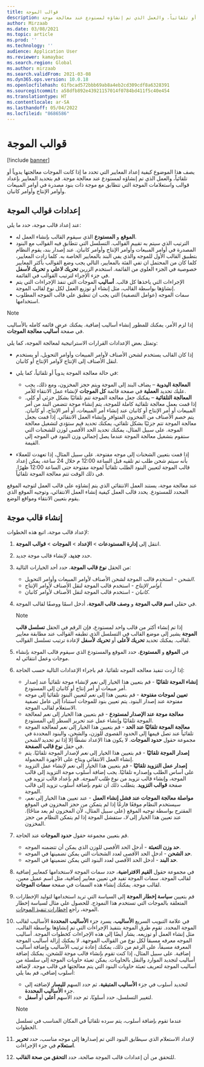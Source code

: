 ```yaml
---
title: قوالب الموجة
description: يصف هذا الموضوع كيفية إعداد المعايير التي تحدد ما إذا كانت الموجات معالجتها يدوياً أو تلقائياً، والعمل الذي تم إنشاؤه لمستودع عند معالجة موجة.
author: Mirzaab
ms.date: 03/08/2021
ms.topic: article
ms.prod: ''
ms.technology: ''
audience: Application User
ms.reviewer: kamaybac
ms.search.region: Global
ms.author: mirzaab
ms.search.validFrom: 2021-03-08
ms.dyn365.ops.version: 10.0.18
ms.openlocfilehash: 61fbcad572bbb69ab8a4eb2cd309cdf8a6328391
ms.sourcegitcommit: a58dfb892e43921157014f0784bd411f5c40e454
ms.translationtype: HT
ms.contentlocale: ar-SA
ms.lasthandoff: 05/04/2022
ms.locfileid: "8686586"
---
```

# <a name="wave-templates"></a>قوالب الموجة

[!include [banner](../includes/banner.md)]

يصف هذا الموضوع كيفية إعداد المعايير التي تحدد ما إذا كانت الموجات معالجتها يدوياً أو تلقائياً، والعمل الذي تم إنشاؤه لمستودع عند معالجة موجة. قم بتحديد المعايير بإعداد قوالب واستعلامات الموجة التي تتطابق مع موجة ذات بنود مصدرة في أوامر المبيعات وأوامر الإنتاج وأوامر كانبان.

## <a name="settings-for-wave-templates"></a>إعدادات قوالب الموجة

عند إعداد قالب موجة، حدد ما يلي:

- **الموقع** و **المستودع** الذي سيقوم القالب بإنشاء العمل له.
- الترتيب الذي سيتم به تقييم القوالب. التسلسل التي تتطابق فيه القوالب مع البنود المصدرة في أوامر المبيعات وأوامر الإنتاج وأوامر كانبان. عند إصدار بند، يقوم النظام بتطبيق القالب الأول للموجه والذي يفي البند بالمعايير الخاصة به. كلما زادت المعايير، كلما كان من المحتمل ان تفي الفئة بالمعايير، التالي يجب وضع القوالب بأكثر المعايير خصوصية في الجزء العلوي من القائمة. استخدم الزرين **تحريك لاعلي** و **تحريك لأسفل** في جزء الإجراء لترتيب القوالب في القائمة.
- الإجراءات التي ياخذها كل قالب. **أساليب** الموجات التي تنفذ الإجراءات التي يتم إنشاؤها بواسطة القالب، مثل إنشاء أو توزيع العمل لكل نوع لقالب الموجة.
- سمات الموجه (عوامل التصفية) التي يجب ان تنطبق علي قالب الموجه المطلوب استخدامها.

> [!NOTE]
> إذا لزم الأمر، يمكنك للمطور إنشاء أساليب إضافية. يمكنك عرض قائمه كامله بالأساليب في صفحة **أساليب معالجة الموجات**.

وتمثل بعض الإعدادات القرارات الاستراتيجية لمعالجة الموجة، كما يلي:

- إذا كان القالب يستخدم لشحن الأصناف لأوامر المبيعات وأوامر التحويل، أو يستخدم لنقل الأصناف إلى الإنتاج لأوامر الإنتاج أو كانبان.
- في حالة معالجة الموجة يدوياً أو تلقائياً، كما يلي:

  - **المعالجة اليدوية** – يضاف البند إلى الموجة ويتم حجز المخزون، ومع ذلك، يجب عليك تحديد **العملية** في صفحة قائمة **كل الموجات** لإنشاء عمل الانتقاء للأمر.
  - **المعالجة التلقائية** – يمكنك جعل معالجة الموجة تتم تلقائيًا بشكل جزئي أو كلي. إذا قمت بعمل معالجة تلقائية كاملة للموجة، يتم إنشاء موجة تتضمن البند من أمر المبيعات أو أمر الإنتاج أو كانبان عند إنشاء أمر المبيعات، أو أمر الإنتاج، أو كانبان. يتم خصم الأصناف من المخزون المتوافر وإنشاء العمل الانتقائي. إذا قمت بجعل معالجة الموجة تتم جزئيًا بشكل تلقائي، يمكنك تحديد قيم ستؤدي لتشغيل معالجة الموجة. على سبيل المثال، يمكنك تحديد الحد الأقصى لوزن للشحنات التي ستقوم بتشغيل معالجة الموجة عندما يصل إجمالي وزن البنود في الموجه إلى القيمة.

- إذا قمت بتعيين الشحنات إلى موجه مفتوحة. على سبيل المثال، إذا تعهدت للعملاء بأنه سيتم شحن طلب تم تلقيه قبل الساعة 12:00 م خلال 24 ساعة، يمكن إعداد قالب الموجة لتعيين البنود الطلب تلقائياً لموجة مفتوحة حتى الساعة 12:00 ظهرًا. في ذلك الوقت تتم معالجة الموجة تلقائياً.

عند معالجة موجة، يستند العمل الانتقائي الذي يتم إنشاؤه على قالب العمل لتوجيه الموقع المحدد للمستودع. يحدد قالب العمل كيفية إنشاء العمل الانتقائي، وتوجيه الموقع الذي يقوم بتعيين الانتقاء ومواقع الوضع.

## <a name="create-a-wave-template"></a>إنشاء قالب موجة

لإعداد قالب موجة، اتبع هذه الخطوات:

1. انتقل إلى **إدارة المستودعات** \> **الإعداد** \> **الموجات** \> **قوالب الموجة**.
1. حدد **جديد**، لإنشاء قالب موجة جديد.
1. من الحقل **نوع قالب الموجة**، حدد أحد الخيارات التالية:

    - *الشحن* - استخدم قالب الموجة لشحن الأصناف لأوامر المبيعات وأوامر التحويل.
    - *أوامر الإنتاج* - استخدم قالب الموجة لنقل الأصناف لأوامر الإنتاج.
    - *كانبان* - استخدم قالب الموجة لنقل الأصناف لأوامر كانبان.

1. في حقلي **اسم قالب الموجة** و **وصف قالب الموجة**، أدخل اسمًا ووصفًا لقالب الموجة.

    > [!NOTE]
    > إذا تم إنشاء أكثر من قالب واحد لمستودع، فإن الرقم في الحقل **تسلسل قالب الموجة** يشير إلى موضع القالب في التسلسل الذي تطبقه القوالب عند مطابقة معايير لقالب. يمكنك تحديد **تحريك لأعلى** أو **تحريك لأسفل** لإعادة ترتيب تسلسل القوالب.

1. في **الموقع** و **المستودع**، حدد الموقع والمستودع الذي سيقوم قالب الموجة بإنشاء موجات وعمل انتقائي له.
1. إذا أردت تنفيذ معالجه الموجه تلقائيا، قم باجراء الإعدادات التالية حسب الحاجة:

    - **إنشاء الموجة تلقائيًا** - قم بتعيين هذا الخيار إلى *نعم* لإنشاء موجة تلقائياً عند إصدار أمر مبيعات أو أمر إنتاج أو كانبان إلى المستودع.
    - **تعيين لموجات مفتوحة** - قم بتعيين هذا إلى *نعم* لتعيين البنود تلقائيا إلى موجه مفتوحة عند إصدار البنود. يتم تعيين بنود للموجات استناداً إلى عامل تصفية الاستعلام لقالب الموجة.
    - **معالجة موجة عند الإصدار لمستودع** - قم بتعيين هذا الخيار إلى *نعم* لمعالجة الموجة تلقائيًا وإنشاء عمل عند تحرير السطر إلى المستودع.
    - **معالجة الموجة تلقائيًا عند الحد** - قم بتعيين هذا الخيار إلى *نعم* لمعالجة الموجة تلقائياً عند تصل قيمها إلى الحدود القصوى للوزن، والشحن، والبنود المحددة في مجموعة حقول **حدود الموجات**. لا يكون هذا الإعداد نشطًا إلا إذا تم تحديد *الشحن* في حقل **نوع قالب الصفحة**.
    - **إصدار الموجة تلقائيًا** - قم بتعيين هذا الخيار إلى *نعم* لإصدار الموجة تلقائيًا. يتم إنشاء العمل الانتقائي ويتاح على الأجهزة المحمولة.
    - **إصدار عمل التزويد تلقائيًا** - قم بتعيين هذا الخيار إلى *نعم* لإنشاء عمل التزويد على أساس الطلب وإصداره تلقائيًا. يجب إضافة أسلوب موجة التزويد إلى قالب الموجة، وإنشاء قالب تزويد من نوع *طلب الموجة*. قم بإعداد قالب تزويد في صفحة **قوالب التزويد**. يتطلب ذلك أن تقوم بإضافة أسلوب تزويد إلى قالب الموجة.
    - **مواصلة معالجة الموجات عند فشل إنشاء العمل** - عند تعيين هذا الخيار إلى *نعم*، سيستخدم النظام موقعًا فارغًا إذا لم يتمكن من حجز المخزون في الموقع المقترح بواسطة توجيه الموقع (على سبيل المثال، لأن المخزون لم يعد متاحًا). عند تعيين هذا الخيار إلى *لا*، ستفشل الموجة إذا لم يتمكن النظام من حجز المخزون.

1. قم بتعيين مجموعة حقول **حدود الموجات** عند الحاجة.
    - **حد وزن التعبئة** - أدخل الحد الأقصى للوزن الذي يمكن أن تتضمنه الموجه.
    - **حد الشحن** - ادخل الحد الأقصى لعدد الشحنات التي يمكن تضمينها في الموجه.
    - **حد البند** - أدخل الحد الأقصى لعدد البنود التي يمكن تضمينها في الموجه.

1. في مجموعة حقول **القيم الافتراضية**، حدد سمات الموجة لاستخدامها كمعايير إضافية لقالب الموجة. سمات الموجة تفيد في تعيين معايير إضافية، مثل اسم عميل معين، لقالب موجة. يمكنك إنشاء هذه السمات في صفحة **سمات الموجات**. 

1. قم بتعيين **سياسة إخطار الموجة** إلى السياسة التي تريد استخدامها لتوليد الإخطارات المتعلقة بالموجات التي تستخدم هذا النموذج. للحصول علي مثال لسياسة إخطار الموجة، راجع [إخطارات تنفيذ الموجات](wave-execution-notifications.md).

1. في علامة التبويب السريع **الأساليب**، يسرد جزء **الأساليب المحددة** الأساليب لقالب الموجة المحدد. تقوم طرق الموجة بتنفيذ الإجراءات التي تم إنشاؤها بواسطة القالب، مثل إنشاء العمل أو توزيعه. يشار أيضًا إلى هذه الإجراءات كخطوات الموجة. أساليب الموجه معرفه مسبقا لكل نوع من القوالب الموجهة. لا يمكنك إزالة أساليب الموجة المعرفة مسبقاً، على الرغم من ذلك، يمكنك إعادة ترتيب الأساليب وإضافة أساليب إضافية. على سبيل المثال، إذا كنت تقوم بإنشاء قالب موجة للشحن، يمكنك إضافة أساليب لتجديد الموارد والنقل بالحاويات. يمكن تعبئة حاويات الموجة إلى سلسلة من أساليب الموجة لتعريف تعبئة حاويات البنود التي يتم معالجتها في قالب موجة. لإضافة أسلوب إضافي، قم بما يلي:

    - لتحديد أسلوب في جزء **الأساليب المتبقية**، ثم حدد السهم **لليسار** لإضافته إلى جزء **الأساليب المحددة**.
    - لتغيير التسلسل، حدد أسلوبًا، ثم حدد الأسهم **أعلى** أو **أسفل**.

    > [!NOTE]
    > عندما تقوم بإضافة أسلوب، يتم سرده تلقائياً في المكان المناسب في تسلسل الخطوات.

1. لإعداد الاستعلام الذي سيطابق البنود التي تم إصدارها إلى موجه مناسب، حدد **تحرير استعلام** في جزء الإجراءات.
1. للتحقق من أن إعدادات قالب الموجة صالحة، حدد **التحقق من صحة القالب**.
